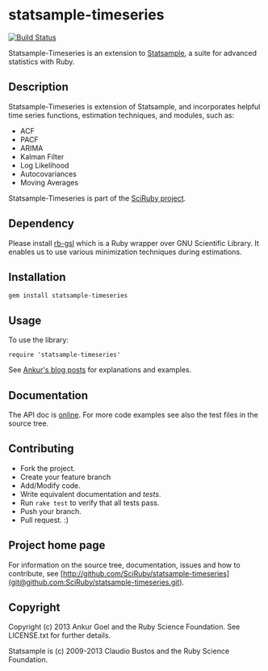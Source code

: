 # statsample-timeseries

[![Build Status](https://travis-ci.org/SciRuby/statsample-timeseries.png)](https://travis-ci.org/SciRuby/statsample-timeseries)

Statsample-Timeseries is an extension to [Statsample](https://github.com/sciruby/statsample), a suite for advanced statistics with Ruby.

## Description

Statsample-Timeseries is extension of Statsample, and incorporates helpful time series functions, estimation techniques, and modules, such as:

* ACF
* PACF
* ARIMA
* Kalman Filter
* Log Likelihood
* Autocovariances
* Moving Averages

Statsample-Timeseries is part of the [SciRuby project](http://sciruby.com).

## Dependency

Please install [rb-gsl]() which is a Ruby wrapper over GNU Scientific Library.
It enables us to use various minimization techniques during estimations.

## Installation

`gem install statsample-timeseries`

## Usage

To use the library:

`require 'statsample-timeseries'`

See [Ankur's blog posts](http://ankurgoel.com) for explanations and examples.

## Documentation

The API doc is [online](http://rubygems.org/gems/statsample-timeseries). For more code examples see also the test files in the source tree.

## Contributing

* Fork the project.
* Create your feature branch
* Add/Modify code.
* Write equivalent documentation and *tests*.
* Run `rake test` to verify that all tests pass.
* Push your branch.
* Pull request. :)

## Project home page

For information on the source tree, documentation, issues and how to contribute, see [http://github.com/SciRuby/statsample-timeseries](git@github.com:SciRuby/statsample-timeseries.git).

## Copyright

Copyright (c) 2013 Ankur Goel and the Ruby Science Foundation. See LICENSE.txt for further details.

Statsample is (c) 2009-2013 Claudio Bustos and the Ruby Science Foundation.
